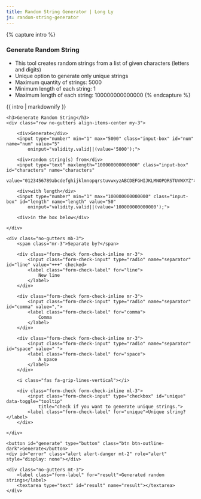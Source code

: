 ```yaml
---
title: Random String Generator | Long Ly
js: random-string-generator
---
```


{% capture intro %}
### Generate Random String
- This tool creates random strings from a list of given characters (letters and digits)
- Unique option to generate only unique strings
- Maximum quantity of strings: 5000
- Minimum length of each string: 1
- Maximum length of each string: 100000000000000
{% endcapture %}

<div class="tool-wrapper mb-4">
    {{ intro | markdownify }}
</div>

<div class="tool-wrapper">

    <h3>Generate Random String</h3>
    <div class="row no-gutters align-items-center my-3">

        <div>Generate</div>
        <input type="number" min="1" max="5000" class="input-box" id="num" name="num" value="5"
            oninput="validity.valid||(value='5000');">

        <div>random string(s) from</div>
        <input type="text" maxlength="100000000000000" class="input-box" id="characters" name="characters"
            value="0123456789abcdefghijklmnopqrstuvwxyzABCDEFGHIJKLMNOPQRSTUVWXYZ">

        <div>with length</div>
        <input type="number" min="1" max="100000000000000" class="input-box" id="length" name="length" value="50"
            oninput="validity.valid||(value='100000000000000');">

        <div>in the box below</div>

    </div>

    <div class="no-gutters mb-3">
        <span class="mr-3">Separate by?</span>

        <div class="form-check form-check-inline mr-3">
            <input class="form-check-input" type="radio" name="separator" id="line" value="+++" checked>
            <label class="form-check-label" for="line">
                New line
            </label>
        </div>

        <div class="form-check form-check-inline mr-3">
            <input class="form-check-input" type="radio" name="separator" id="comma" value=",">
            <label class="form-check-label" for="comma">
                Comma
            </label>
        </div>

        <div class="form-check form-check-inline mr-3">
            <input class="form-check-input" type="radio" name="separator" id="space" value=" ">
            <label class="form-check-label" for="space">
                A space
            </label>
        </div>

        <i class="fas fa-grip-lines-vertical"></i>

        <div class="form-check form-check-inline ml-3">
            <input class="form-check-input" type="checkbox" id="unique" data-toggle="tooltip"
                title="check if you want to generate unique strings.">
            <label class="form-check-label" for="unique">Unique string?</label>
        </div>

    </div>

    <button id="generate" type="button" class="btn btn-outline-dark">Generate</button>
    <div id="error" class="alert alert-danger mt-2" role="alert" style="display: none"></div>

    <div class="no-gutters mt-3">
        <label class="form-label" for="result">Generated random strings</label>
        <textarea type="text" id="result" name="result"></textarea>
    </div>

</div>